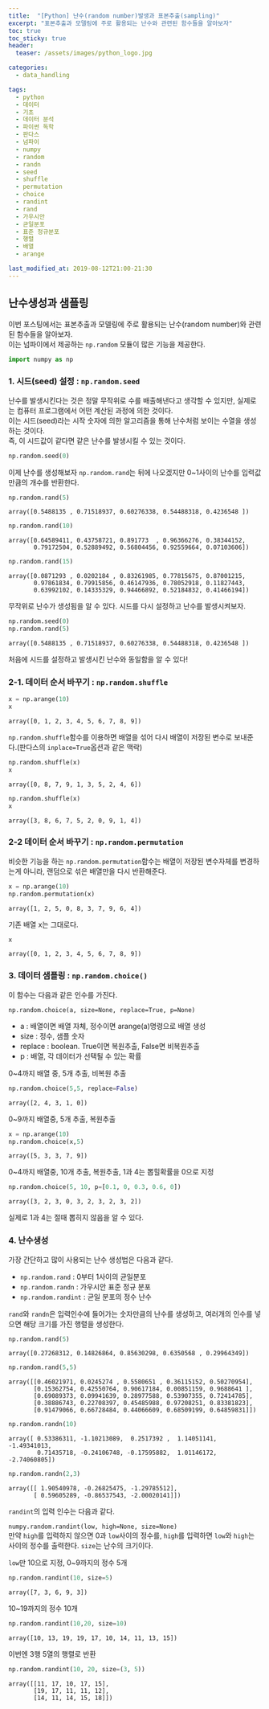 ```yaml
---
title:  "[Python] 난수(random number)발생과 표본추출(sampling)"
excerpt: "표본추출과 모델링에 주로 활용되는 난수와 관련된 함수들을 알아보자"
toc: true
toc_sticky: true
header:
  teaser: /assets/images/python_logo.jpg

categories:
  - data_handling

tags:
  - python
  - 데이터
  - 기초
  - 데이터 분석
  - 파이썬 독학
  - 판다스
  - 넘파이
  - numpy
  - random
  - randn
  - seed
  - shuffle
  - permutation
  - choice
  - randint
  - rand
  - 가우시안
  - 균일분포
  - 표준 정규분포
  - 행렬
  - 배열
  - arange

last_modified_at: 2019-08-12T21:00-21:30
---
```


## 난수생성과 샘플링  

이번 포스팅에서는 표본추출과 모델링에 주로 활용되는 난수(random number)와 관련된 함수들을 알아보자.  
이는 넘파이에서 제공하는 `np.random` 모듈이 많은 기능을 제공한다.  


```python
import numpy as np
```

### 1. 시드(seed) 설정 : `np.random.seed`

난수를 발생시킨다는 것은 정말 무작위로 수를 배출해낸다고 생각할 수 있지만, 실제로는 컴퓨터 프로그램에서 어떤 계산된 과정에 의한 것이다.  
이는 시드(seed)라는 시작 숫자에 의한 알고리즘을 통해 난수처럼 보이는 수열을 생성하는 것이다.  
즉, 이 시드값이 같다면 같은 난수를 발생시킬 수 있는 것이다.  


```python
np.random.seed(0)
```

이제 난수를 생성해보자 `np.random.rand`는 뒤에 나오겠지만 0~1사이의 난수를 입력값 만큼의 개수를 반환한다.  


```python
np.random.rand(5)
```




    array([0.5488135 , 0.71518937, 0.60276338, 0.54488318, 0.4236548 ])




```python
np.random.rand(10)
```




    array([0.64589411, 0.43758721, 0.891773  , 0.96366276, 0.38344152,
           0.79172504, 0.52889492, 0.56804456, 0.92559664, 0.07103606])




```python
np.random.rand(15)
```




    array([0.0871293 , 0.0202184 , 0.83261985, 0.77815675, 0.87001215,
           0.97861834, 0.79915856, 0.46147936, 0.78052918, 0.11827443,
           0.63992102, 0.14335329, 0.94466892, 0.52184832, 0.41466194])



무작위로 난수가 생성됨을 알 수 있다. 시드를 다시 설정하고 난수를 발생시켜보자.  


```python
np.random.seed(0)
np.random.rand(5)
```




    array([0.5488135 , 0.71518937, 0.60276338, 0.54488318, 0.4236548 ])



처음에 시드를 설정하고 발생시킨 난수와 동일함을 알 수 있다!  

### 2-1. 데이터 순서 바꾸기 : `np.random.shuffle`


```python
x = np.arange(10)
x
```




    array([0, 1, 2, 3, 4, 5, 6, 7, 8, 9])



`np.random.shuffle`함수를 이용하면 배열을 섞어 다시 배열이 저장된 변수로 보내준다.(판다스의 `inplace=True`옵션과 같은 맥락)  


```python
np.random.shuffle(x)
x
```




    array([0, 8, 7, 9, 1, 3, 5, 2, 4, 6])




```python
np.random.shuffle(x)
x
```




    array([3, 8, 6, 7, 5, 2, 0, 9, 1, 4])



### 2-2 데이터 순서 바꾸기 : `np.random.permutation`

비슷한 기능을 하는 `np.random.permutation`함수는 배열이 저장된 변수자체를 변경하는게 아니라, 랜덤으로 섞은 배열만을 다시 반환해준다.


```python
x = np.arange(10)
np.random.permutation(x)
```




    array([1, 2, 5, 0, 8, 3, 7, 9, 6, 4])



기존 배열 x는 그대로다.  


```python
x
```




    array([0, 1, 2, 3, 4, 5, 6, 7, 8, 9])



### 3. 데이터 샘플링 : `np.random.choice()`  

이 함수는 다음과 같은 인수를 가진다.  


`np.random.choice(a, size=None, replace=True, p=None)`  
- a : 배열이면 배열 자체, 정수이면 arange(a)명령으로 배열 생성  
- size : 정수, 샘플 숫자  
- replace : boolean. True이면 복원추출, False면 비복원추출  
- p : 배열, 각 데이터가 선택될 수 있는 확률  

0~4까지 배열 중, 5개 추출, 비복원 추출


```python
np.random.choice(5,5, replace=False)
```




    array([2, 4, 3, 1, 0])



0~9까지 배열중, 5개 추출, 복원추출


```python
x = np.arange(10)
np.random.choice(x,5)
```




    array([5, 3, 3, 7, 9])



0~4까지 배열중, 10개 추출, 복원추출, 1과 4는 뽑힐확률을 0으로 지정  


```python
np.random.choice(5, 10, p=[0.1, 0, 0.3, 0.6, 0])
```




    array([3, 2, 3, 0, 3, 2, 3, 2, 3, 2])



실제로 1과 4는 절때 뽑히지 않음을 알 수 있다.  

### 4. 난수생성  

가장 간단하고 많이 사용되는 난수 생성법은 다음과 같다.  

- `np.random.rand` : 0부터 1사이의 균일분포  
- `np.random.randn` : 가우시안 표준 정규 분포  
- `np.random.randint` : 균일 분포의 정수 난수  

`rand`와 `randn`은 입력인수에 들어가는 숫자만큼의 난수를 생성하고, 여러개의 인수를 넣으면 해당 크기를 가진 행렬을 생성한다.  


```python
np.random.rand(5)
```




    array([0.27268312, 0.14826864, 0.85630298, 0.6350568 , 0.29964349])




```python
np.random.rand(5,5)
```




    array([[0.46021971, 0.0245274 , 0.5580651 , 0.36115152, 0.50270954],
           [0.15362754, 0.42550764, 0.90617184, 0.00851159, 0.9688641 ],
           [0.69089373, 0.09941639, 0.28977588, 0.53907355, 0.72414785],
           [0.38886743, 0.22708397, 0.45485988, 0.97208251, 0.83381823],
           [0.91479066, 0.66728484, 0.44066609, 0.68509199, 0.64859831]])




```python
np.random.randn(10)
```




    array([ 0.53386311, -1.10213089,  0.2517392 ,  1.14051141, -1.49341013,
            0.71435718, -0.24106748, -0.17595882,  1.01146172, -2.74060805])




```python
np.random.randn(2,3)
```




    array([[ 1.90540978, -0.26825475, -1.29785512],
           [ 0.59605289, -0.86537543, -2.00020141]])



`randint`의 입력 인수는 다음과 같다.  


`numpy.random.randint(low, high=None, size=None)`  
만약 `high`를 입력하지 않으면 0과 `low`사이의 정수를, `high`를 입력하면 `low`와 `high`는 사이의 정수를 출력한다. `size`는 난수의 크기이다.  

`low`만 10으로 지정, 0~9까지의 정수 5개


```python
np.random.randint(10, size=5)
```




    array([7, 3, 6, 9, 3])



10~19까지의 정수 10개


```python
np.random.randint(10,20, size=10)
```




    array([10, 13, 19, 19, 17, 10, 14, 11, 13, 15])



이번엔 3행 5열의 행렬로 반환  


```python
np.random.randint(10, 20, size=(3, 5))
```




    array([[11, 17, 10, 17, 15],
           [19, 17, 11, 11, 12],
           [14, 11, 14, 15, 18]])




